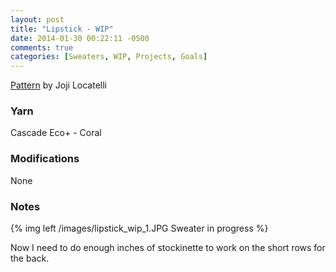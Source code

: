 ```yaml
---
layout: post
title: "Lipstick - WIP"
date: 2014-01-30 00:22:11 -0500
comments: true
categories: [Sweaters, WIP, Projects, Goals]
---
```


[Pattern](http://www.ravelry.com/patterns/library/lipstick) by Joji Locatelli

### Yarn
Cascade Eco+ - Coral

### Modifications
None

### Notes

{% img left /images/lipstick_wip_1.JPG Sweater in progress %}

Now I need to do enough inches of stockinette to work on the short rows for the back.
